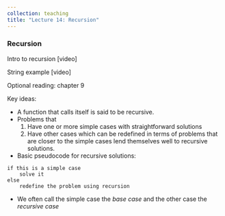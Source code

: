 ```yaml
---
collection: teaching
title: "Lecture 14: Recursion"
---
```


### Recursion
Intro to recursion [video]

String example [video]

Optional reading: chapter 9

Key ideas:
* A function that calls itself is said to be recursive.
* Problems that
	1. Have one or more simple cases with straightforward solutions
	2. Have other cases which can be redefined in terms of problems that are
	   closer to the simple cases
lend themselves well to recursive solutions.
* Basic pseudocode for recursive solutions:
```
if this is a simple case
	solve it
else
	redefine the problem using recursion
```
* We often call the simple case the *base case* and the other case the
	*recursive case*
